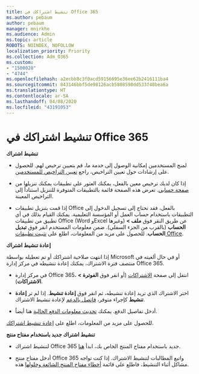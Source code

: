 ```yaml
---
title: تنشيط اشتراكك في Office 365
ms.author: pebaum
author: pebaum
manager: mnirkhe
ms.audience: Admin
ms.topic: article
ROBOTS: NOINDEX, NOFOLLOW
localization_priority: Priority
ms.collection: Adm_O365
ms.custom:
- "1500028"
- "4744"
ms.openlocfilehash: a2ecbb8c3f0acd59156695e36ee62b2416111ba4
ms.sourcegitcommit: 843146bbf5de98126acb5808598dd533f40bea6a
ms.translationtype: HT
ms.contentlocale: ar-SA
ms.lasthandoff: 04/08/2020
ms.locfileid: "43191053"
---
```

# <a name="activate-your-office-365-subscription"></a>تنشيط اشتراكك في Office 365

**تنشيط اشتراك**

- لمنح المستخدمين إمكانية الوصول إلى خدمة ما، قم بتعيين ترخيص لهم. للحصول على إرشادات حول تعيين التراخيص، راجع [تعيين التراخيص للمستخدمين](https://docs.microsoft.com/microsoft-365/admin/manage/assign-licenses-to-users?view=o365-worldwide).

- إذا كان لديك ترخيص معين بالفعل، يمكنك العثور على تطبيقات يمكنك تنزيلها من [صفحة حسابي](https://portal.office.com/account/#installs). تعرض هذه الصفحة قائمة بالتطبيقات المتوفرة للتنزيل استناداً إلى التراخيص المعينة.

- إذا قمت بتنزيل تطبيقات Office بالفعل، فقد تحتاج إلى تسجيل الدخول إلى التطبيقات باستخدام حساب العمل أو المؤسسة التعليمية. يمكنك القيام بذلك في أي تطبيق من تطبيقات Office (Word وExcel وغيرها) عن طريق النقر فوق **ملف > الحساب** (بالقرب من الجزء السفلي). ضمن معلومات المستخدم انقر فوق **تبديل الحساب**. للحصول على مزيد من المعلومات، اطلع على [تثبيت تطبيقات Office](https://docs.microsoft.com/microsoft-365/admin/setup/install-applications).

**إعادة تنشيط اشتراك**

إذا انتهت صلاحية اشتراكك أو تم تعطيله بواسطة Microsoft أو في حال ألغيته في منتصف فترة الاشتراك، يمكنك إعادة تنشيطه في مركز إدارة Office 365.

- في مركز إدارة Office 365، انتقل إلى صفحة [الاشتراكات](https://go.microsoft.com/fwlink/p/?linkid=842054) (أو انقر فوق **الفوترة > الاشتراكات**).

- اختر الاشتراك الذي تريد إعادة تنشيطه، ثم انقر فوق **إعادة تنشيط**. إذا لم تر **إعادة تنشيط** كإجراء متوفر، [فاتصل بالدعم](https://support.office.com/article/call-support-32a17ca7-6fa0-4870-8a8d-e25ba4ccfd4b) لإعادة تنشيط الاشتراك.

- أدخل تفاصيل الدفع. يمكنك [تحديث معلومات الدفع الحالية](https://docs.microsoft.com/microsoft-365/commerce/billing-and-payments/add-update-or-remove-credit-card-or-bank-account?view=o365-worldwide) هنا أيضاً.

للحصول على مزيد من المعلومات، اطلع على [إعادة تنشيط اشتراكك](https://docs.microsoft.com/office365/admin/subscriptions-and-billing/reactivate-your-subscription).

**تنشيط اشتراك جديد باستخدام مفتاح منتج**

- لتنشيط اشتراك Office 365 جديد باستخدام مفتاح المنتج الخاص بك، ابدأ [هنا](https://support.office.com/article/where-to-enter-your-office-product-key-0a82e5ae-739e-4b92-a6f4-2ec780c185db).

- أدخل مفتاح منتج Office 365 واتبع المطالبات لتنشيط الاشتراك. إذا كنت تواجه مشاكل أثناء التنشيط، فاطلع على قائمة [أخطاء مفتاح المنتج الشائعة وحلولها](https://docs.microsoft.com/microsoft-365/commerce/product-key-errors-and-solutions) هذه.

